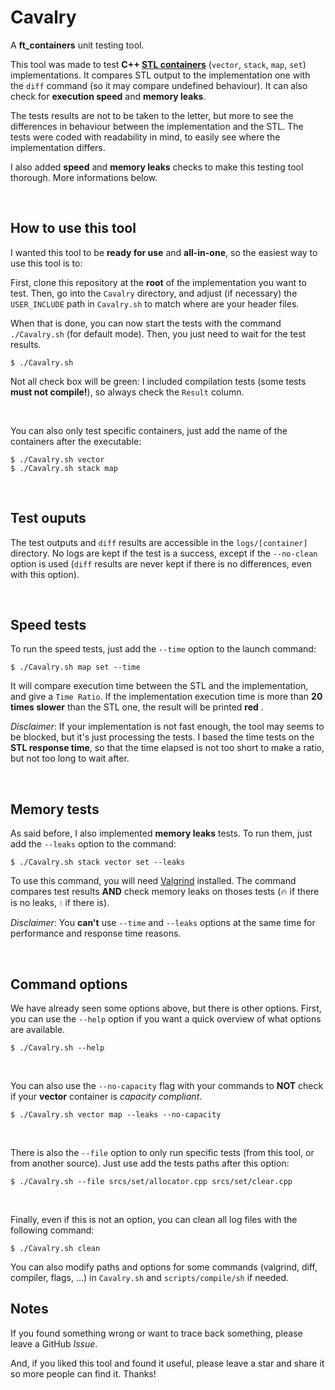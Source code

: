 # Cavalry

A **ft_containers** unit testing tool.

This tool was made to test **C++ [STL containers](https://cplusplus.com/reference/stl/)** (`vector`, `stack`, `map`, `set`) implementations. It compares STL output to the implementation one with the `diff` command (so it may compare undefined behaviour). It can also check for **execution speed** and **memory leaks**.

The tests results are not to be taken to the letter, but more to see the differences in behaviour between the implementation and the STL. The tests were coded with readability in mind, to easily see where the implementation differs.

I also added **speed** and **memory leaks** checks to make this testing tool thorough. More informations below.

<br/>

## How to use this tool

I wanted this tool to be **ready for use** and **all-in-one**, so the easiest way to use this tool is to:

First, clone this repository at the **root** of the implementation you want to test. Then, go into the `Cavalry` directory, and adjust (if necessary) the `USER_INCLUDE` path in `Cavalry.sh` to match where are your header files.

When that is done, you can now start the tests with the command `./Cavalry.sh` (for default mode). Then, you just need to wait for the test results.

```
$ ./Cavalry.sh
```

Not all check box will be green: I included compilation tests (some tests **must not compile!**), so always check the `Result` column.

<br/>

You can also only test specific containers, just add the name of the containers after the executable:

```
$ ./Cavalry.sh vector
$ ./Cavalry.sh stack map
```

<br/>

## Test ouputs

The test outputs and `diff` results are accessible in the `logs/[container]` directory. No logs are kept if the test is a success, except if the `--no-clean` option is used (`diff` results are never kept if there is no differences, even with this option).

<br/>

## Speed tests

To run the speed tests, just add the `--time` option to the launch command:

```
$ ./Cavalry.sh map set --time
```

It will compare execution time between the STL and the implementation, and give a `Time Ratio`. If the implementation execution time is more than **20 times slower** than the STL one, the result will be printed **red** .

_Disclaimer_: If your implementation is not fast enough, the tool may seems to be blocked, but it's just processing the tests. I based the time tests on the **STL response time**, so that the time elapsed is not too short to make a ratio, but not too long to wait after.

<br/>

## Memory tests

As said before, I also implemented **memory leaks** tests. To run them, just add the `--leaks` option to the command:

```
$ ./Cavalry.sh stack vector set --leaks
```

To use this command, you will need [Valgrind](https://valgrind.org/) installed. The command compares test results **AND** check memory leaks on thoses tests (:fire: if there is no leaks, :droplet: if there is).

_Disclaimer_: You **can't** use `--time` and `--leaks` options at the same time for performance and response time reasons.

<br/>

## Command options

We have already seen some options above, but there is other options. First, you can use the `--help` option if you want a quick overview of what options are available.

```
$ ./Cavalry.sh --help
```

<br/>

You can also use the `--no-capacity` flag with your commands to **NOT** check if your **vector** container is _capacity compliant_.

```
$ ./Cavalry.sh vector map --leaks --no-capacity
```

<br/>

There is also the `--file` option to only run specific tests (from this tool, or from another source). Just use add the tests paths after this option:

```
$ ./Cavalry.sh --file srcs/set/allocator.cpp srcs/set/clear.cpp
```

<br/>

Finally, even if this is not an option, you can clean all log files with the following command:

```
$ ./Cavalry.sh clean
```

You can also modify paths and options for some commands (valgrind, diff, compiler, flags, ...) in `Cavalry.sh` and `scripts/compile/sh` if needed.

## Notes

If you found something wrong or want to trace back something, please leave a GitHub _Issue_.

And, if you liked this tool and found it useful, please leave a star and share it so more people can find it. Thanks!
